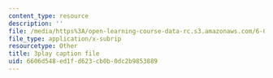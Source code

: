 ```yaml
---
content_type: resource
description: ''
file: /media/https%3A/open-learning-course-data-rc.s3.amazonaws.com/6-034-artificial-intelligence-fall-2010/6606d548ed1fd623cb0b0dc2b9853889_VrMHA3yX_QI.srt
file_type: application/x-subrip
resourcetype: Other
title: 3play caption file
uid: 6606d548-ed1f-d623-cb0b-0dc2b9853889
---
```


